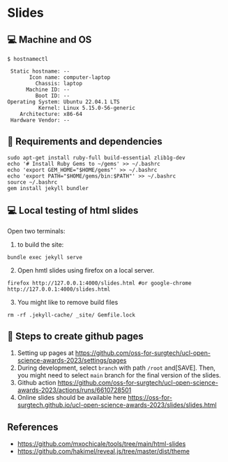 # Slides

## 💻 Machine and OS
```
$ hostnamectl

 Static hostname: --
       Icon name: computer-laptop
         Chassis: laptop
      Machine ID: --
         Boot ID: --
Operating System: Ubuntu 22.04.1 LTS              
          Kernel: Linux 5.15.0-56-generic
    Architecture: x86-64
 Hardware Vendor: --

```

## 💾 Requirements and dependencies
```
sudo apt-get install ruby-full build-essential zlib1g-dev
echo '# Install Ruby Gems to ~/gems' >> ~/.bashrc
echo 'export GEM_HOME="$HOME/gems"' >> ~/.bashrc
echo 'export PATH="$HOME/gems/bin:$PATH"' >> ~/.bashrc
source ~/.bashrc
gem install jekyll bundler

```

## 💻 Local testing of html slides

Open two terminals: 
1. to build the site:     
```
bundle exec jekyll serve
```
2. Open hmtl slides using firefox on a local server.
```
firefox http://127.0.0.1:4000/slides.html #or google-chrome http://127.0.0.1:4000/slides.html
```
3. You might like to remove build files
```
rm -rf .jekyll-cache/ _site/ Gemfile.lock
```

## 🎒 Steps to create github pages 
1. Setting up pages at https://github.com/oss-for-surgtech/ucl-open-science-awards-2023/settings/pages
2. During development, select `branch` with path `/root` and[SAVE]. Then, you might need to select `main` branch for the final version of the slides.
3. Github action https://github.com/oss-for-surgtech/ucl-open-science-awards-2023/actions/runs/6610728501 
4. Online slides should be available here https://oss-for-surgtech.github.io/ucl-open-science-awards-2023/slides/slides.html

## References 
* https://github.com/mxochicale/tools/tree/main/html-slides
* https://github.com/hakimel/reveal.js/tree/master/dist/theme

